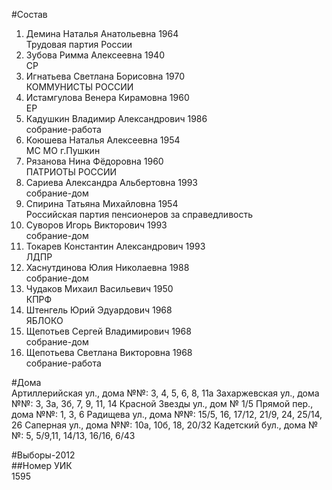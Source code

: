 #Состав  
1. Демина Наталья Анатольевна 1964  
    Трудовая партия России  
2. Зубова Римма Алексеевна 1940  
    СР  
3. Игнатьева Светлана Борисовна 1970  
    КОММУНИСТЫ РОССИИ  
4. Истамгулова Венера Кирамовна 1960  
    ЕР  
5. Кадушкин Владимир Александрович 1986  
    собрание-работа  
6. Коюшева Наталья Алексеевна 1954  
    МС МО г.Пушкин  
7. Рязанова Нина Фёдоровна 1960  
    ПАТРИОТЫ РОССИИ  
8. Сариева Александра Альбертовна 1993  
    собрание-дом  
9. Спирина Татьяна Михайловна 1954  
    Российская партия пенсионеров за справедливость  
10. Суворов Игорь Викторович 1993  
    собрание-дом  
11. Токарев Константин Александрович 1993  
    ЛДПР  
12. Хаснутдинова Юлия Николаевна 1988  
    собрание-дом  
13. Чудаков Михаил Васильевич 1950  
    КПРФ  
14. Штенгель Юрий Эдуардович 1968  
    ЯБЛОКО  
15. Щепотьев Сергей Владимирович 1968  
    собрание-дом  
16. Щепотьева Светлана Викторовна 1968  
    собрание-работа  
  
#Дома  
Артиллерийская ул., дома №№: 3, 4, 5, 6, 8, 11а Захаржевская ул., дома №№: 3, 3а, 3б, 7, 9, 11, 14 Красной Звезды ул., дом № 1/5 Прямой пер., дома №№: 1, 3, 6  Радищева ул., дома №№: 15/5, 16, 17/12, 21/9, 24, 25/14, 26  Саперная ул., дома №№: 10а, 10б, 18, 20/32 Кадетский бул., дома №№: 5, 5/9,11, 14/13, 16/16, 6/43  
  
#Выборы-2012  
##Номер УИК  
1595  
